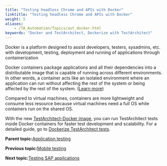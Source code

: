 ```yaml
--- 
title: "Testing headless Chrome and APIs with Docker"
linktitle: "Testing headless Chrome and APIs with Docker"
weight: 5
aliases: 
    - /TA_Automation/Topics/aut_docker.html
keywords: "Docker and TestArchitect, Dockerize with TestArchitect"
---
```


Docker is a platform designed to assist developers, testers, sysadmins, etc. with development, testing, deployment and running of applications through containerization

Docker containers package applications and all their dependencies into a distributable image that is capable of running across different environments. In other words, a container acts like an isolated environment where an application can run without affecting the rest of the system or being affected by the rest of the system. \([Learn more](https://docs.docker.com/engine/)\)

Compared to virtual machines, containers are more lightweight and consume less resource because virtual machines need a full OS while containers run on the shared OS.

With the new [TestArchitect-Docker image](https://hub.docker.com/r/logigear/testarchitect/), you can run TestArchitect tests inside Docker containers for faster test development and scalability. For a detailed guide, go to [Dockerize TestArchitect tests](https://www.logigear.com/magazine/continuous-delivery-and-devops/dockerize-with-testarchitect/).

**Parent topic:**[Application testing](/TA_Automation/Topics/aut_app_testing.html)

**Previous topic:**[Mobile testing](/TA_Automation/Topics/aut_app_testing_mobile.html)

**Next topic:**[Testing SAP applications](/TA_Automation/Topics/aut_sap_integration.html)

